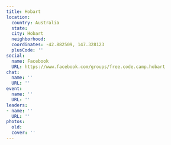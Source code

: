 ```yaml
---
title: Hobart
location:
  country: Australia
  state: 
  city: Hobart
  neighborhood: 
  coordinates: -42.882509, 147.328123
  plusCode: ''
social:
  name: Facebook
  URL: https://www.facebook.com/groups/free.code.camp.hobart
chat:
  name: ''
  URL: ''
event:
  name: ''
  URL: ''
leaders:
- name: ''
  URL: ''
photos:
  old: 
  cover: ''
---
```

